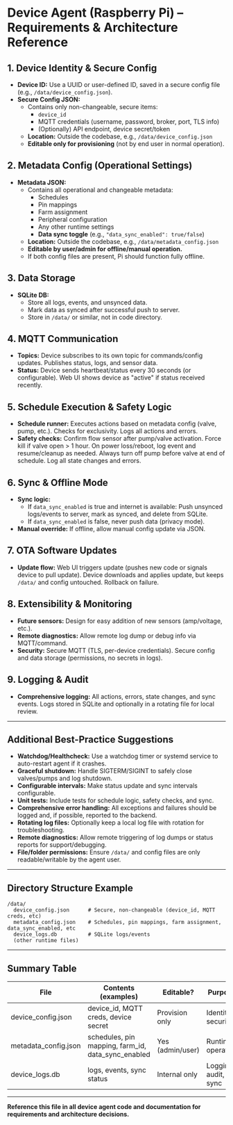 # Device Agent (Raspberry Pi) – Requirements & Architecture Reference

## 1. Device Identity & Secure Config
- **Device ID:** Use a UUID or user-defined ID, saved in a secure config file (e.g., `/data/device_config.json`).
- **Secure Config JSON:**
  - Contains only non-changeable, secure items:
    - `device_id`
    - MQTT credentials (username, password, broker, port, TLS info)
    - (Optionally) API endpoint, device secret/token
  - **Location:** Outside the codebase, e.g., `/data/device_config.json`
  - **Editable only for provisioning** (not by end user in normal operation).

## 2. Metadata Config (Operational Settings)
- **Metadata JSON:**
  - Contains all operational and changeable metadata:
    - Schedules
    - Pin mappings
    - Farm assignment
    - Peripheral configuration
    - Any other runtime settings
    - **Data sync toggle** (e.g., `"data_sync_enabled": true/false`)
  - **Location:** Outside the codebase, e.g., `/data/metadata_config.json`
  - **Editable by user/admin for offline/manual operation.**
  - If both config files are present, Pi should function fully offline.

## 3. Data Storage
- **SQLite DB:**
  - Store all logs, events, and unsynced data.
  - Mark data as synced after successful push to server.
  - Store in `/data/` or similar, not in code directory.

## 4. MQTT Communication
- **Topics:** Device subscribes to its own topic for commands/config updates. Publishes status, logs, and sensor data.
- **Status:** Device sends heartbeat/status every 30 seconds (or configurable). Web UI shows device as "active" if status received recently.

## 5. Schedule Execution & Safety Logic
- **Schedule runner:** Executes actions based on metadata config (valve, pump, etc.). Checks for exclusivity. Logs all actions and errors.
- **Safety checks:** Confirm flow sensor after pump/valve activation. Force kill if valve open > 1 hour. On power loss/reboot, log event and resume/cleanup as needed. Always turn off pump before valve at end of schedule. Log all state changes and errors.

## 6. Sync & Offline Mode
- **Sync logic:**
  - If `data_sync_enabled` is true and internet is available: Push unsynced logs/events to server, mark as synced, and delete from SQLite.
  - If `data_sync_enabled` is false, never push data (privacy mode).
- **Manual override:** If offline, allow manual config update via JSON.

## 7. OTA Software Updates
- **Update flow:** Web UI triggers update (pushes new code or signals device to pull update). Device downloads and applies update, but keeps `/data/` and config untouched. Rollback on failure.

## 8. Extensibility & Monitoring
- **Future sensors:** Design for easy addition of new sensors (amp/voltage, etc.).
- **Remote diagnostics:** Allow remote log dump or debug info via MQTT/command.
- **Security:** Secure MQTT (TLS, per-device credentials). Secure config and data storage (permissions, no secrets in logs).

## 9. Logging & Audit
- **Comprehensive logging:** All actions, errors, state changes, and sync events. Logs stored in SQLite and optionally in a rotating file for local review.

---

## Additional Best-Practice Suggestions
- **Watchdog/Healthcheck:** Use a watchdog timer or systemd service to auto-restart agent if it crashes.
- **Graceful shutdown:** Handle SIGTERM/SIGINT to safely close valves/pumps and log shutdown.
- **Configurable intervals:** Make status update and sync intervals configurable.
- **Unit tests:** Include tests for schedule logic, safety checks, and sync.
- **Comprehensive error handling:** All exceptions and failures should be logged and, if possible, reported to the backend.
- **Rotating log files:** Optionally keep a local log file with rotation for troubleshooting.
- **Remote diagnostics:** Allow remote triggering of log dumps or status reports for support/debugging.
- **File/folder permissions:** Ensure `/data/` and config files are only readable/writable by the agent user.

---

## Directory Structure Example
```
/data/
  device_config.json      # Secure, non-changeable (device_id, MQTT creds, etc)
  metadata_config.json    # Schedules, pin mappings, farm assignment, data_sync_enabled, etc
  device_logs.db          # SQLite logs/events
  (other runtime files)
```

---

## Summary Table
| File                  | Contents (examples)                                  | Editable?         | Purpose                |
|-----------------------|------------------------------------------------------|-------------------|------------------------|
| device_config.json    | device_id, MQTT creds, device secret                 | Provision only    | Identity, security     |
| metadata_config.json  | schedules, pin mapping, farm_id, data_sync_enabled   | Yes (admin/user)  | Runtime operation      |
| device_logs.db        | logs, events, sync status                            | Internal only     | Logging, audit, sync   |

---

**Reference this file in all device agent code and documentation for requirements and architecture decisions.** 